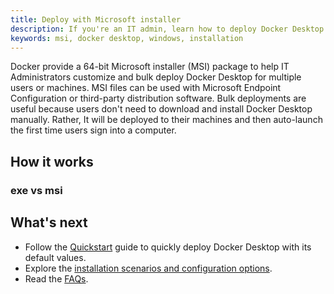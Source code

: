 ```yaml
---
title: Deploy with Microsoft installer
description: If you're an IT admin, learn how to deploy Docker Desktop with Microsoft installer
keywords: msi, docker desktop, windows, installation
---
```


Docker provide a 64-bit Microsoft installer (MSI) package to help IT Administrators customize and bulk deploy Docker Desktop for multiple users or machines. MSI files can be used with Microsoft Endpoint Configuration or third-party distribution software. 
Bulk deployments are useful because users don't need to download and install Docker Desktop manually. Rather, It will be deployed to their machines and then auto-launch the first time users sign into a computer.

## How it works

### exe vs msi


## What's next

- Follow the [Quickstart](quickstart.md) guide to quickly deploy Docker Desktop with its default values. 
- Explore the [installation scenarios and configuration options](install-and-configure.md).
- Read the [FAQs](faq.md).